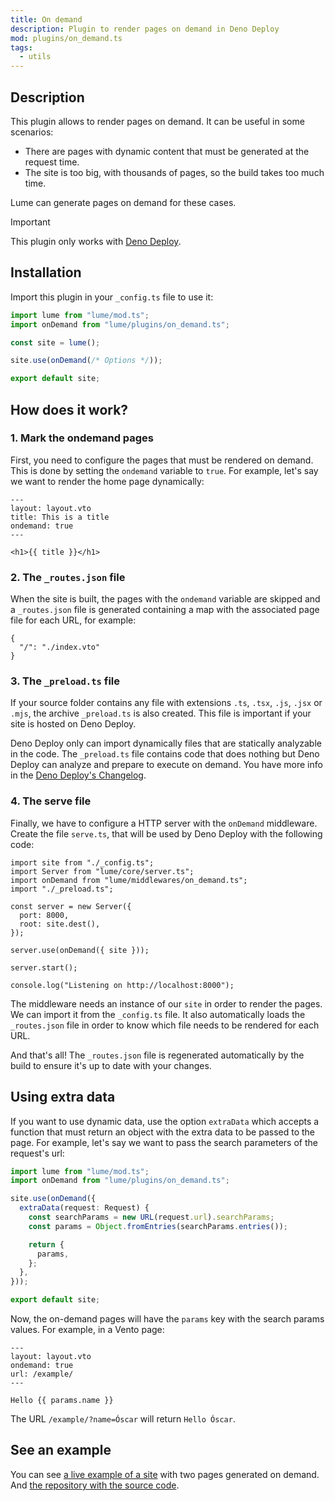 ```yaml
---
title: On demand
description: Plugin to render pages on demand in Deno Deploy
mod: plugins/on_demand.ts
tags:
  - utils
---
```


## Description

This plugin allows to render pages on demand. It can be useful in some
scenarios:

- There are pages with dynamic content that must be generated at the request
  time.
- The site is too big, with thousands of pages, so the build takes too much
  time.

Lume can generate pages on demand for these cases.

> [!important]
>
> This plugin only works with [Deno Deploy](https://deno.com/deploy).

## Installation

Import this plugin in your `_config.ts` file to use it:

```js
import lume from "lume/mod.ts";
import onDemand from "lume/plugins/on_demand.ts";

const site = lume();

site.use(onDemand(/* Options */));

export default site;
```

## How does it work?

### 1. Mark the ondemand pages

First, you need to configure the pages that must be rendered on demand. This is
done by setting the `ondemand` variable to `true`. For example, let's say we
want to render the home page dynamically:

<lume-code>

```html{title=index.vto}
---
layout: layout.vto
title: This is a title
ondemand: true
---

<h1>{{ title }}</h1>
```

</lume-code>

### 2. The `_routes.json` file

When the site is built, the pages with the `ondemand` variable are skipped and a
`_routes.json` file is generated containing a map with the associated page file
for each URL, for example:

<lume-code>

```json{title=_routes.json}
{
  "/": "./index.vto"
}
```

</lume-code>

### 3. The `_preload.ts` file

If your source folder contains any file with extensions `.ts`, `.tsx`, `.js`,
`.jsx` or `.mjs`, the archive `_preload.ts` is also created. This file is
important if your site is hosted on Deno Deploy.

Deno Deploy only can import dynamically files that are statically analyzable in
the code. The `_preload.ts` file contains code that does nothing but Deno Deploy
can analyze and prepare to execute on demand. You have more info in the
[Deno Deploy's Changelog](https://deno.com/deploy/changelog#statically-analyzable-dynamic-imports).

### 4. The serve file

Finally, we have to configure a HTTP server with the `onDemand` middleware.
Create the file `serve.ts`, that will be used by Deno Deploy with the following
code:

<lume-code>

```ts{title=serve.ts}
import site from "./_config.ts";
import Server from "lume/core/server.ts";
import onDemand from "lume/middlewares/on_demand.ts";
import "./_preload.ts";

const server = new Server({
  port: 8000,
  root: site.dest(),
});

server.use(onDemand({ site }));

server.start();

console.log("Listening on http://localhost:8000");
```

</lume-code>

The middleware needs an instance of our `site` in order to render the pages. We
can import it from the `_config.ts` file. It also automatically loads the
`_routes.json` file in order to know which file needs to be rendered for each
URL.

And that's all! The `_routes.json` file is regenerated automatically by the
build to ensure it's up to date with your changes.

## Using extra data

If you want to use dynamic data, use the option `extraData` which accepts a
function that must return an object with the extra data to be passed to the
page. For example, let's say we want to pass the search parameters of the
request's url:

```ts
import lume from "lume/mod.ts";
import onDemand from "lume/plugins/on_demand.ts";

site.use(onDemand({
  extraData(request: Request) {
    const searchParams = new URL(request.url).searchParams;
    const params = Object.fromEntries(searchParams.entries());

    return {
      params,
    };
  },
}));

export default site;
```

Now, the on-demand pages will have the `params` key with the search params
values. For example, in a Vento page:

```vento
---
layout: layout.vto
ondemand: true
url: /example/
---

Hello {{ params.name }}
```

The URL `/example/?name=Óscar` will return `Hello Óscar`.

## See an example

You can see [a live example of a site](https://lume-ondemand.deno.dev/) with two
pages generated on demand. And
[the repository with the source code](https://github.com/lumeland/test-lume-ondemand).
